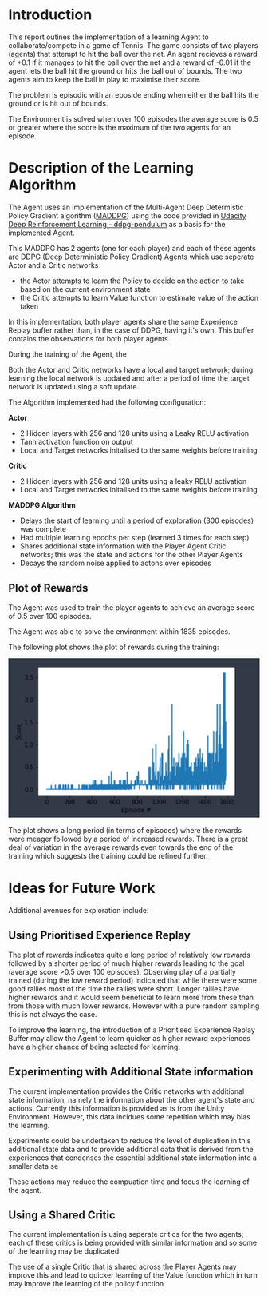 # Introduction
This report outines the implementation of a learning Agent to collaborate/compete in a game of Tennis. The game consists of two players (agents) that attempt to hit the ball over the net. An agent recieves a reward of +0.1 if it manages to hit the ball over the net and a reward of -0.01 if the agent lets the ball hit the ground or hits the ball out of bounds. The two agents aim to keep the ball in play to maximise their score.

The problem is episodic with an eposide ending when either the ball hits the ground or is hit out of bounds.

The Environment is solved when over 100 episodes the average score is 0.5 or greater where the score is the maximum of the two agents for an episode.

# Description of the Learning Algorithm
The Agent uses an implementation of the Multi-Agent Deep Determistic Policy Gradient algorithm ([MADDPG](https://arxiv.org/pdf/1706.02275.pdf)) using the code provided in [Udacity Deep Reinforcement Learning - ddpg-pendulum](https://github.com/udacity/deep-reinforcement-learning/tree/master/ddpg-pendulum) as a basis for the implemented Agent.

This MADDPG has 2 agents (one for each player) and each of these agents are DDPG (Deep Deterministic Policy Gradient) Agents which use seperate Actor and a Critic networks 
 - the Actor attempts to learn the Policy to decide on the action to take based on the current environment state
 - the Critic attempts to learn Value function to estimate value of the action taken 

In this implementation, both player agents share the same Experience Replay buffer rather than, in the case of DDPG, having it's own. This buffer contains the observations for both player agents.

During the training of the Agent, the 

Both the Actor and Critic networks have a local and target network; during learning the local network is updated and after a period of time the target network is updated using a soft update.

The Algorithm implemented had the following configuration:

**Actor**
- 2 Hidden layers with 256 and 128 units using a Leaky RELU activation
- Tanh activation function on output
- Local and Target networks initalised to the same weights before training

**Critic**
- 2 Hidden layers with 256 and 128 units using a leaky RELU activation
- Local and Target networks initalised to the same weights before training


**MADDPG Algorithm**
- Delays the start of learning until a period of exploration (300 episodes) was complete 
- Had multiple learning epochs per step (learned 3 times for each step)
- Shares additional state information with the Player Agent Critic networks; this was the state and actions for the other Player Agents
- Decays the random noise applied to actons over episodes


## Plot of Rewards
The Agent was used to train the player agents to achieve an average score of 0.5 over 100 episodes.

The Agent was able to solve the environment within 1835 episodes.

The following plot shows the plot of rewards during the training:

![Image containing a Plot of Rewards for the network during training](trainingRewardsPlot.png)

The plot shows a long period (in terms of episodes) where the rewards were meager followed by a period of increased rewards. There is a great deal of variation in the average rewards even towards the end of the training which suggests the training could be refined further.


# Ideas for Future Work
Additional avenues for exploration include:
## Using Prioritised Experience Replay
The plot of rewards indicates quite a long period of relatively low rewards followed by a shorter period of much higher rewards leading to the goal (average score >0.5 over 100 episodes). Observing play of a partially trained (during the low reward period) indicated that while there were some good rallies most of the time the rallies were short. Longer rallies have higher rewards and it would seem beneficial to learn more from these than from those with much lower rewards. However with a pure random sampling this is not always the case.

To improve the learning, the introduction of a Prioritised Experience Replay Buffer may allow the Agent to learn quicker as higher reward experiences have a higher chance of being selected for learning.

## Experimenting with Additional State information
The current implementation provides the Critic networks with additional state information, namely the information about the other agent's state and actions. Currently this information is provided as is from the Unity Environment. However, this data incldues some repetition which may bias the learning.

Experiments could be undertaken to reduce the level of duplication in this additional state data and to provide additional data that is derived from the experiences that condenses the essential additional state information into a smaller data se

These actions may reduce the compuation time and focus the learning of the agent. 

## Using a Shared Critic
The current implementation is using seperate critics for the two agents; each of these critics is being provided with similar information and so some of the learning may be duplicated. 

The use of a single Critic that is shared across the Player Agents may improve this and lead to quicker learning of the Value function which in turn may improve the learning of the policy function 

